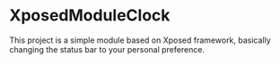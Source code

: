 # XposedModuleClock
This project is a simple module based on Xposed framework, basically changing the status bar to your personal preference.
